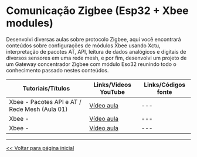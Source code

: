 # Comunicação Zigbee (Esp32 + Xbee modules)
Desenvolvi diversas aulas sobre protocolo Zigbee, aqui você encontrará conteúdos sobre configurações de módulos Xbee usando Xctu, interpretação de pacotes AT, API, leitura de dados analógicos e digitais de diversos sensores em uma rede mesh, e por fim, desenvolvi um projeto de um Gateway concentrador Zigbee com módulo Eso32 reunindo todo o conhecimento passado nestes conteúdos. 

| Tutoriais/Títulos  | Links/Vídeos YouTube | Links/Códigos fonte |
| --- | --- | --- |
| Xbee - Pacotes API e AT / Rede Mesh (Aula 01) | [Vídeo aula](https://youtu.be/zsopTptUtmU) | --- |
| Xbee - | [Vídeo aula]() | --- |
| Xbee - | [Vídeo aula]() | --- |


<hr>

[<< Voltar para página inicial](https://github.com/dev-daniel-amorim)

